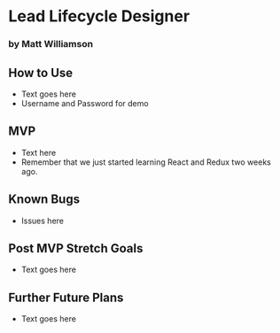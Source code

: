 # Lead Lifecycle Designer
### by Matt Williamson

## How to Use
- Text goes here
- Username and Password for demo

## MVP
- Text here
- Remember that we just started learning React and Redux two weeks ago.

## Known Bugs
- Issues here

## Post MVP Stretch Goals
- Text goes here

## Further Future Plans
- Text goes here
